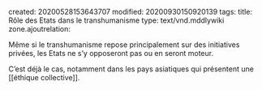 created: 20200528153643707
modified: 20200930150920139
tags: 
title: Rôle des Etats dans le transhumanisme
type: text/vnd.mddlywiki
zone.ajoutrelation: 

Même si le transhumanisme repose principalement sur des initiatives privées, les Etats ne s’y opposeront pas ou en seront moteur.

C’est déjà le cas, notamment dans les pays asiatiques qui présentent une [[éthique collective]].